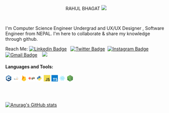 
<p align="center"><a href="https://github.com/rahulb49">  </a> RAHUL BHAGAT  <img src="https://media.giphy.com/media/hvRJCLFzcasrR4ia7z/giphy.gif" width="15px"></p><br/>

I'm Computer Science Engineer Undergrad and UX/UX Designer , Software Engineer from NEPAL. I'm here to collaborate & share my knowledge through github.
<br/>

Reach Me:
[![Linkedin Badge](https://img.shields.io/badge/-@rahulbt-blue?style=flat&logo=Linkedin&logoColor=white&link=https://www.linkedin.com/in/rahulbt/)](https://www.linkedin.com/in/rahulbt/)
&nbsp;
[![Twitter Badge](https://img.shields.io/badge/-@rahul_b49-1ca0f1?style=flat&labelColor=1ca0f1&logo=twitter&logoColor=white&link=https://twitter.com/rahul_b49)](https://twitter.com/rahul_b49)&nbsp;
[![Instagram Badge](https://img.shields.io/badge/-@http.rahulb-purple?style=flat&logo=instagram&logoColor=white&link=https://www.instagram.com/http.rahulb/)](https://www.instagram.com/http.rahulb/)&nbsp;
[![Gmail Badge](https://img.shields.io/badge/-rahulcse-c14438?style=flat&logo=Gmail&logoColor=white&link=mailto:rahulkrchaurasiya125@gmail.com)](mailto:rahulkrchaurasiya125@gmail.com)
&nbsp;&nbsp;
![](https://visitor-badge.glitch.me/badge?page_id=rahul_b49.rahul_b49)



#### **Languages and Tools:**  

<code><img height="20" src="https://raw.githubusercontent.com/github/explore/80688e429a7d4ef2fca1e82350fe8e3517d3494d/topics/cpp/cpp.png"></code>
<code><img height="20" src="https://raw.githubusercontent.com/github/explore/80688e429a7d4ef2fca1e82350fe8e3517d3494d/topics/mysql/mysql.png"></code>
<code><img height="20" src="https://raw.githubusercontent.com/github/explore/80688e429a7d4ef2fca1e82350fe8e3517d3494d/topics/firebase/firebase.png"></code>
<code><img height="20" src="https://raw.githubusercontent.com/github/explore/80688e429a7d4ef2fca1e82350fe8e3517d3494d/topics/git/git.png"></code>
<code><img height="20" src="https://raw.githubusercontent.com/github/explore/80688e429a7d4ef2fca1e82350fe8e3517d3494d/topics/python/python.png"></code>
<code><img height="20" src="https://raw.githubusercontent.com/github/explore/80688e429a7d4ef2fca1e82350fe8e3517d3494d/topics/javascript/javascript.png"></code>
<code><img height="20" src="https://raw.githubusercontent.com/github/explore/80688e429a7d4ef2fca1e82350fe8e3517d3494d/topics/typescript/typescript.png"></code>
<code><img height="20" src="https://raw.githubusercontent.com/github/explore/80688e429a7d4ef2fca1e82350fe8e3517d3494d/topics/react/react.png"></code>
<code><img height="20" src="https://raw.githubusercontent.com/github/explore/80688e429a7d4ef2fca1e82350fe8e3517d3494d/topics/nodejs/nodejs.png"></code>  

<br/><br/>

[![Anurag's GitHub stats](https://github-readme-stats.vercel.app/api?username=rahulb49)](https://github.com/rahulb49/github-readme-stats)

